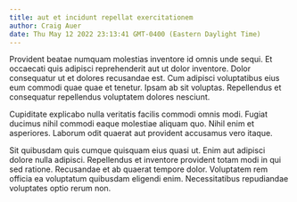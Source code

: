 ```yaml
---
title: aut et incidunt repellat exercitationem
author: Craig Auer
date: Thu May 12 2022 23:13:41 GMT-0400 (Eastern Daylight Time)
---
```

Provident beatae numquam molestias inventore id omnis unde sequi. Et occaecati quis adipisci reprehenderit aut ut dolor inventore. Dolor consequatur ut et dolores recusandae est. Cum adipisci voluptatibus eius eum commodi quae quae et tenetur. Ipsam ab sit voluptas. Repellendus et consequatur repellendus voluptatem dolores nesciunt.

 Cupiditate explicabo nulla veritatis facilis commodi omnis modi. Fugiat ducimus nihil commodi eaque molestiae aliquam quo. Nihil enim et asperiores. Laborum odit quaerat aut provident accusamus vero itaque.

 Sit quibusdam quis cumque quisquam eius quasi ut. Enim aut adipisci dolore nulla adipisci. Repellendus et inventore provident totam modi in qui sed ratione. Recusandae et ab quaerat tempore dolor. Voluptatem rem officia ea voluptatum quibusdam eligendi enim. Necessitatibus repudiandae voluptates optio rerum non.